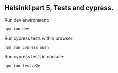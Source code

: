 ## Helsinki part 5, Tests and cypress.

Run dev environment:
```sh
npm run dev
```
Run cypress tests within browser:
```sh
npm run cypress:open
```

Run cypress tests in console:
```sh
npm run test:e2e
```

